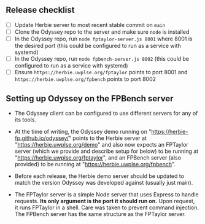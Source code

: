 ## Release checklist
* [ ] Update Herbie server to most recent stable commit on `main`
* [ ] Clone the Odyssey repo to the server and make sure `node` is installed
* [ ] In the Odyssey repo, run `node fptaylor-server.js 8001` where 8001 is the desired port (this could be configured to run as a service with systemd)
* [ ] In the Odyssey repo, run `node fpbench-server.js 8002` (this could be configured to run as a service with systemd)
* [ ] Ensure `https://herbie.uwplse.org/fptaylor` points to port 8001 and `https://herbie.uwplse.org/fpbench` points to port 8002
    
## Setting up Odyssey on the FPBench server
* The Odyssey client can be configured to use different servers for any of its tools.

* At the time of writing, the Odyssey demo running on "https://herbie-fp.github.io/odyssey/" points to the Herbie server at 
"https://herbie.uwplse.org/demo" and also now expects an FPTaylor server (which we provide and describe setup for below) 
to be running at "https://herbie.uwplse.org/fptaylor", and an FPBench server (also provided) to be running at "https://herbie.uwplse.org/fpbench".

* Before each release, the Herbie demo server should be updated to match the version Odyssey was developed against (usually just main).

* The FPTaylor server is a simple Node server that uses Express to handle requests. **Its only argument is the port it should run on.** 
Upon request, it runs FPTaylor in a shell. Care was taken to prevent command injection. 
The FPBench server has the same structure as the FPTaylor server.
